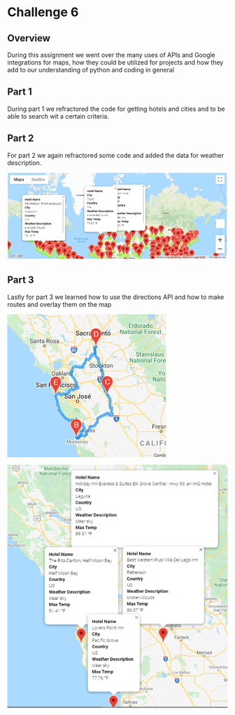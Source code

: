 # Challenge 6

## Overview
During this assignment we went over the many uses of APIs and Google integrations for maps, how they could be utilized for projects and how they add to our understanding of python and coding in general

## Part 1
During part 1 we refractored the code for getting hotels and cities and to be able to search wit a certain criteria.

## Part 2
For part 2 we again refractored some code and added the data for weather description.

![Heat map with weather descriptions](weather_data/WeatherPy_vacation_map.PNG)

## Part 3
Lastly for part 3 we learned how to use the directions API and how to make routes and overlay them on the map

![Route](weather_data/WeatherPy_travel_map.PNG)

![Route](weather_data/WeatherPy_travel_map_markers.PNG)
